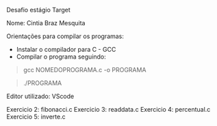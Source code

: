 Desafio estágio Target 

Nome: Cintia Braz Mesquita

Orientações para compilar os programas:

- Instalar o compilador para C - GCC
- Compilar o programa seguindo:
>    gcc NOMEDOPROGRAMA.c -o PROGRAMA

>    ./PROGRAMA


Editor utilizado: VScode

Exercicio 2: fibonacci.c
Exercicio 3: readdata.c
Exercicio 4: percentual.c
Exercicio 5: inverte.c
